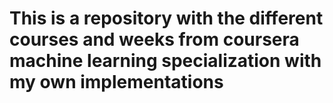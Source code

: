 # This is a repository with the different courses and weeks from coursera machine learning specialization with my own implementations
